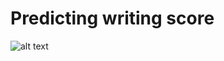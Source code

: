 # Predicting writing score
![alt text](<https://github.com/minhAI2045/Fit the model/Performance comparison table of models.png>)

